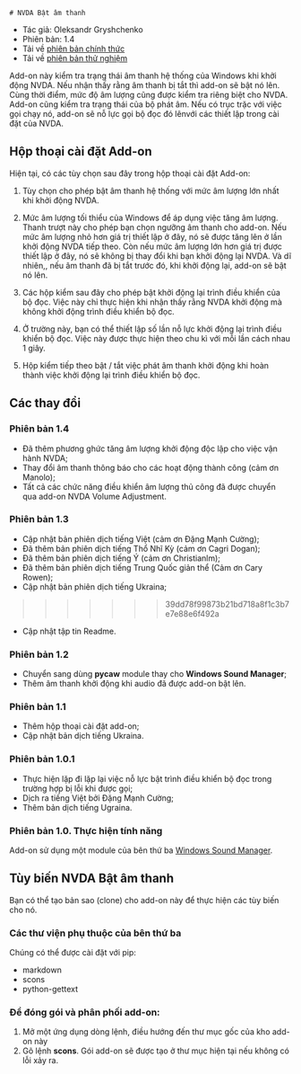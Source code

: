 ﻿    # NVDA Bật âm thanh

* Tác giả: Oleksandr Gryshchenko
* Phiên bản: 1.4
* Tải về [phiên bản chính thức][1]
* Tải về [phiên bản thử nghiệm][2]

Add-on này kiểm tra trạng thái âm thanh hệ thống của Windows khi khởi động NVDA. Nếu nhận thấy rằng âm thanh bị tắt thì add-on sẽ  bật nó lên.
Cùng thời điểm, mức độ âm lượng cũng được kiểm tra riêng biệt cho NVDA.
Add-on cũng kiểm tra trạng thái của bộ phát âm. Nếu có trục trặc với việc gọi chạy nó, add-on sẽ nỗ lực gọi bộ đọc đó lênvới các thiết lập trong cài đặt của NVDA.

## Hộp thoại cài đặt Add-on
Hiện tại, có các tùy chọn sau đây trong hộp thoại cài đặt Add-on:
1. Tùy chọn cho phép bật âm thanh hệ thống với mức âm lượng lớn nhất khi khởi động NVDA.
2. Mức âm lượng tối thiểu của Windows để áp dụng việc tăng âm lượng. Thanh trượt này cho phép bạn chọn ngưỡng âm thanh cho  add-on.
Nếu mức âm lượng nhỏ hơn giá trị thiết lập ở đây, nó sẽ được tăng lên ở lần khởi động NVDA tiếp theo.
Còn nếu mức âm lượng lớn hơn giá trị được thiết lập ở đây, nó sẽ không bị thay đổi khi bạn khởi động lại NVDA.
Và dĩ nhiên,, nếu âm thanh đã bị tắt trước đó, khi khởi động lại, add-on sẽ bật nó lên.

3. Các hộp kiểm sau đây cho phép bật khởi động lại trình điều khiển của bộ đọc.
Việc này chỉ thực hiện khi nhận thấy rằng NVDA khởi động mà không khởi động trình điều khiển bộ đọc.

4. Ở trường này, bạn có thể thiết lập số lần  nỗ lực khởi động lại trình điều khiển bộ đọc. Việc này được thực hiện theo chu kì với mỗi lần cách nhau 1 giây.

5. Hộp kiểm tiếp theo bật / tắt việc phát âm thanh khởi động  khi hoàn thành việc khởi động lại trình điều khiển bộ đọc.

## Các thay đổi

 ### Phiên bản 1.4
* Đã thêm phương ghức tăng âm lượng khởi động độc lập cho việc vận hành NVDA;
* Thay đổi âm thanh thông báo cho các hoạt động thành công (cảm ơn Manolo);
* Tất cả các chức năng điều khiển âm lượng thủ công đã được chuyển qua add-on NVDA Volume Adjustment.

### Phiên bản 1.3
* Cập nhật bản phiên dịch tiếng Việt (cảm ơn Đặng Mạnh Cường);
* Đã thêm bản phiên dịch tiếng Thổ Nhĩ Kỳ (cảm ơn Cagri Dogan);
* Đã thêm bản phiên dịch tiếng Ý (cảm ơn Christianlm); 
* Đã thêm bản phiên dịch tiếng Trung Quốc giản thể (Cảm ơn Cary Rowen); 
* Cập nhật bản phiên dịch tiếng Ukraina;
>>>>>>> 39dd78f99873b21bd718a8f1c3b7e7e88e6f492a
* Cập nhật tập tin Readme.

### Phiên bản 1.2
* Chuyển sang dùng **pycaw** module thay cho **Windows Sound Manager**;
* Thêm âm thanh khởi động khi audio đã được add-on bật lên.

### Phiên bản 1.1
* Thêm hộp thoại cài đặt add-on;
* Cập nhật bản dịch tiếng Ukraina.

### Phiên bản 1.0.1
* Thực hiện lặp đi lặp lại việc nỗ lực bật trình điều khiển bộ đọc trong trường hợp bị lỗi khi được gọi;
* Dịch ra tiếng Việt bởi Đặng Mạnh Cường;
* Thêm bản dịch tiếng Ugraina.

### Phiên bản 1.0. Thực hiện tính năng
Add-on sử dụng một module của bên thứ ba [Windows Sound Manager][2].

## Tùy biến NVDA Bật âm thanh
Bạn có thể tạo bản sao (clone) cho add-on này để thực hiện các tùy biến cho nó.

### Các thư viện phụ thuộc của bên thứ ba
Chúng có thể được cài đặt với pip:
- markdown
- scons
- python-gettext

### Để đóng gói và phân phối add-on:
1. Mở một ứng dụng dòng lệnh, điều hướng đến thư mục gốc của kho add-on này
2. Gõ lệnh **scons**. Gói add-on sẽ được tạo ở thư mục hiện tại nếu không có lỗi xảy ra.

[1]: https://github.com/grisov/Unmute/releases/download/v1.2/unmute-1.2.nvda-addon
[2]: https://github.com/grisov/Unmute/releases/download/v1.2/unmute-1.2.nvda-addon
